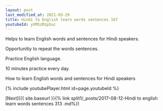 ```yaml
---
layout: post
last_modified_at: 2021-03-29
title: Hindi to English learn words sentences 167 
youtubeId: yVMSzMzp5uc
---
```

 
 
Helps to learn English words and sentences for Hindi speakers.

Opportunitiy to repeat the words sentences. 

Practice English language. 
 
10 minutes practice every day. 
 
How to learn English words and sentences for Hindi speakers 
 
{% include youtubePlayer.html id=page.youtubeId %}
 
 
[Next]({{ site.baseurl }}{% link  split1/_posts/2017-08-12-Hindi to english learn words sentences 313 .md%})
 
